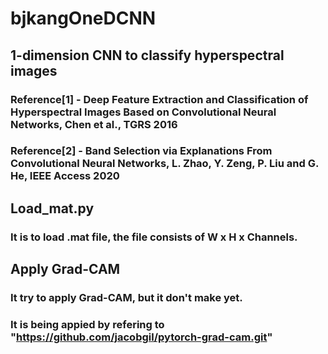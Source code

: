 # bjkangOneDCNN

## 1-dimension CNN to classify hyperspectral images
### Reference[1] - Deep Feature Extraction and Classification of Hyperspectral Images Based on Convolutional Neural Networks, Chen et al., TGRS 2016
### Reference[2] - Band Selection via Explanations From Convolutional Neural Networks, L. Zhao, Y. Zeng, P. Liu and G. He, IEEE Access 2020

## Load_mat.py
### It is to load .mat file, the file consists of W x H x Channels.

## Apply Grad-CAM
### It try to apply Grad-CAM, but it don't make yet.
### It is being appied by refering to "https://github.com/jacobgil/pytorch-grad-cam.git"
